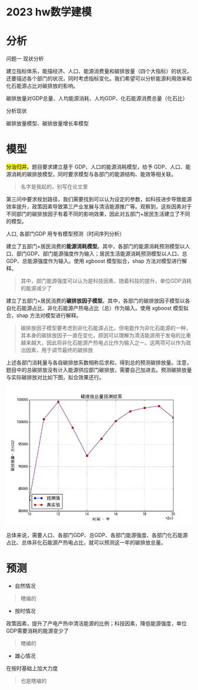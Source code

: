 # 2023 hw数学建模

# 分析

问题一 现状分析

建立指标体系，能描经济、人口、能源消费量和碳排放量（四个大指标）的状况，还要描述各个部门的状况，同时考虑指标变化。我们希望可以分析能源利用效率和化石能源占比对碳排放的影响。

碳排放量对GDP总量、人均能源消耗、人均GDP、化石能源消费总量（化石比）

分析现状

碳排放量模型、碳排放量增长率模型

# 模型

<mark>分治归并</mark>。题目要求建立基于 GDP、人口的能源消耗模型，给予 GDP、人口、能源消耗的碳排放模型，同时要求模型与各部门的能源结构、能效等相关联。

> 名字是我起的，别写在论文里

第三问中要求规划路径，我们需要找到可以认为设定的参数，如科技进步导致能源效率提升，政策因素导致第三产业发展与清洁能源推广等。观察到，这些因素对于不同部门的碳排放因子有着不同的影响效果，因此对五部门+居民生活建立了不同的模型。

人口, 各部门GDP 用专有模型预测（时间序列分析）

建立了五部门+居民消费的**能源消耗模型**。其中，各部门的能源消耗预测模型以人口、部门GDP、部门能源强度作为输入；居民生活能源消耗预测模型以人口、总GDP、总能源强度作为输入。使用 xgboost 模型拟合，shap 方法对模型进行解释。

> 其中，部门能源强度可以认为是科技因素，随着科技的提升，单位GDP消耗的能源减少了

建立了五部门+居民消费的**碳排放因子模型**。其中，各部门的碳排放因子模型以各自化石能源占比、非化石能源产热电占比（总）作为输入。使用 xgboost 模型拟合，shap 方法对模型进行解释。

> 碳排放因子模型要考虑到非化石能源占比，但电能作为非化石能源的一种，其本身的碳排放因子一直在变化，原因可以理解为清洁能源用于发电的比重越来越大，因此将非化石能源产热电占比作为输入之一。这两项可以作为政治因素，用于调节最终的碳排放

上述各部门消耗量与各自碳排放系数相称后求和，得到总的预测碳排放量。注意，题目中的总碳排放没有计入能源供应部门碳排放，需要自己加进去。预测碳排放量与实际碳排放对比如下图，拟合效果还行。

![](img2/总碳排放模型分析/碳排放总量预测结果.png)

总体来说，需要人口、各部门GDP、总GDP、各部门能源强度、各部门化石能源占比、总体非化石能源产热电占比，就可以预测这一年的碳排放总量。

# 预测

* 自然情况

> 瞎编的

* 按时情况

政策因素，提升了产电产热中清洁能源的比例；科技因素，降低能源强度，单位GDP需要消耗的能源变少了

> 瞎编的

* 雄心情况

在按时基础上加大力度

> 也是瞎编的

